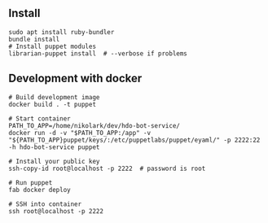 ## Install
    sudo apt install ruby-bundler
    bundle install
    # Install puppet modules
    librarian-puppet install  # --verbose if problems

## Development with docker
    # Build development image
    docker build . -t puppet

    # Start container
    PATH_TO_APP=/home/nikolark/dev/hdo-bot-service/
    docker run -d -v "$PATH_TO_APP:/app" -v "${PATH_TO_APP}puppet/keys/:/etc/puppetlabs/puppet/eyaml/" -p 2222:22 -h hdo-bot-service puppet

    # Install your public key
    ssh-copy-id root@localhost -p 2222  # password is root

    # Run puppet
    fab docker deploy

    # SSH into container
    ssh root@localhost -p 2222
